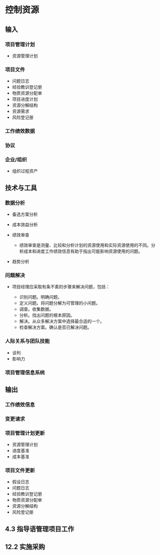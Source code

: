 # 控制资源

## 输入

### 项目管理计划

- 资源管理计划

### 项目文件

- 问题日志
- 经验教训登记册
- 物质资源分配单
- 项目进度计划
- 资源分解结构
- 资源需求
- 风险登记册

### 工作绩效数据

### 协议

### 企业/组织

- 组织过程资产

## 技术与工具

### 数据分析

- 备选方案分析
- 成本效益分析
- 绩效审查

    - 绩效审查是测量、比较和分析计划的资源使用和实际资源使用的不同。分析成本和进度工作绩效信息有助于指出可能影响资源使用的问题。

- 趋势分析

### 问题解决

- 项目经理应采取有条不紊的步骤来解决问题，包括：

    - 识别问题。明确问题。
    - 定义问题。将问题分解为可管理的小问题。
    - 调查。收集数据。
    - 分析。找出问题的根本原因。
    - 解决。从众多解决方案中选择最合适的一个。
    - 检查解决方案。确认是否已解决问题。

### 人际关系与团队技能

- 谈判
- 影响力

### 项目管理信息系统

## 输出

### 工作绩效信息

### 变更请求

### 项目管理计划更新

- 资源管理计划
- 进度基准
- 成本基准

### 项目文件更新

- 假设日志
- 问题日志
- 经验教训登记册
- 物质资源分配单
- 资源分解结构
- 风险登记册

## 4.3 指导语管理项目工作

## 12.2 实施采购

